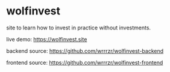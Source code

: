 # wolfinvest
site to learn how to invest in practice without investments.

live demo: https://wolfinvest.site

backend source: https://github.com/wrrrzr/wolfinvest-backend

frontend source: https://github.com/wrrrzr/wolfinvest-frontend
